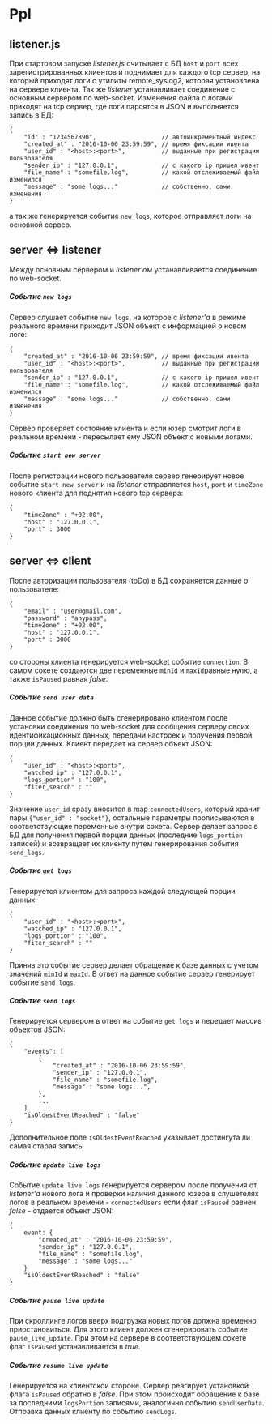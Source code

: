 # Ppl

## listener.js
При стартовом запуске *listener.js* считывает с БД `host` и `port` всех зарегистрированных клиентов и поднимает для каждого tcp сервер, на который приходят логи с утилиты remote_syslog2, которая установлена на сервере клиента. Так же *listener* устанавливает соединение с основным сервером по web-socket. Изменения файла с логами приходят на tcp сервер, где логи парсятся в JSON и выполняется запись в БД:
```
{
    "id" : "1234567890",                  // автоинкрементный индекс
    "created_at" : "2016-10-06 23:59:59", // время фиксации ивента
    "user_id" : "<host>:<port>",          // выданные при регистрации пользователя
    "sender_ip" : "127.0.0.1",            // с какого ip пришел ивент
    "file_name" : "somefile.log",         // какой отслеживаемый файл изменился
    "message" : "some logs..."            // собственно, сами изменения
}
```
а так же генерируется событие `new_logs`, которое отправляет логи на основной сервер.

## server <=> listener
Между основным сервером и *listener'ом* устанавливается соединение по web-socket. 

##### Событие `new logs`
Сервер слушает событие `new logs`, на которое с *listener'а* в режиме реального времени приходит JSON объект с информацией о новом логе: 
```
{
    "created_at" : "2016-10-06 23:59:59", // время фиксации ивента
    "user_id" : "<host>:<port>",          // выданные при регистрации пользователя
    "sender_ip" : "127.0.0.1",            // с какого ip пришел ивент
    "file_name" : "somefile.log",         // какой отслеживаемый файл изменился
    "message" : "some logs..."            // собственно, сами изменения
}
```
Сервер проверяет состояние клиента и если юзер смотрит логи в реальном времени - пересылает ему JSON объект с новыми логами.

##### Событие `start new server`
После регистрации нового пользователя сервер генерирует новое событие `start new server` и на *listener* отправляется `host`, `port` и `timeZone` нового клиента для поднятия нового tcp сервера: 
```
{
    "timeZone" : "+02.00",
    "host" : "127.0.0.1",
    "port" : 3000
}
```

## server <=> client
После авторизации пользователя (toDo) в БД сохраняется данные о пользователе: 
```
{
    "email" : "user@gmail.com",
    "password" : "anypass",
    "timeZone" : "+02.00",
    "host" : "127.0.0.1",
    "port" : 3000
}
```
со стороны клиента генерируется web-socket событие `connection`. В самом сокете создаются две переменные `minId` и `maxId`равные нулю, а также `isPaused` равная *false*.

##### Событие `send user data`
Данное событие должно быть сгенерировано клиентом после установки соединения по web-socket для сообщения серверу своих идентификационных данных, передачи настроек и получения первой порции данных. Клиент передает на сервер объект JSON:
```
{
    "user_id" : "<host>:<port>",
    "watched_ip" : "127.0.0.1",
    "logs_portion" : "100",
    "fiter_search" : ""
}
```
Значение `user_id` сразу вносится в map `connectedUsers`, который хранит пары `{"user_id" : "socket"}`, остальные параметры прописываются в соответствующие переменные внутри сокета.
Сервер делает запрос в БД для получения первой порции данных (последние `logs_portion` записей) и возвращает их клиенту путем генерирования события `send_logs`.

##### Событие `get logs`
Генерируется клиентом для запроса каждой следующей порции данных:
```
{
    "user_id" : "<host>:<port>",
    "watched_ip" : "127.0.0.1",
    "logs_portion" : "100",
    "fiter_search" : ""
}
```
Приняв это событие сервер делает обращение к базе данных с учетом значений `minId` и `maxId`. В ответ на данное событие сервер генерирует событие `send logs`.

##### Событие `send logs`
Генерируется сервером в ответ на событие `get logs` и передает массив объектов JSON:
```
{
    "events": [
        {
            "created_at" : "2016-10-06 23:59:59",
            "sender_ip" : "127.0.0.1",
            "file_name" : "somefile.log",
            "message" : "some logs...",
        },
        ...
    ]
    "isOldestEventReached" : "false"
}
```
Дополнительное поле `isOldestEventReached` указывает достингута ли самая старая запись.

##### Событие `update live logs`
Событие `update live logs` генерируется сервером после получения от *listener'а* нового лога и проверки наличия данного юзера в слушетелях логов в реальном времени - `connectedUsers` если флаг `isPaused` равнен *false*  - отдается объект JSON:
```
{
    event: {
        "created_at" : "2016-10-06 23:59:59",
        "sender_ip" : "127.0.0.1",
        "file_name" : "somefile.log",
        "message" : "some logs..."
    }
    "isOldestEventReached" : "false"
}
```
##### Событие `pause live update`
При скроллинге логов вверх подгрузка новых логов должна временно приостановиться. Для этого клиент должен сгенерировать событие `pause_live_update`. При этом на сервере в соответствующем сокете флаг `isPaused` устанавливается в *true*.

##### Событие `resume live update`
Генерируется на клиентской стороне. Сервер реагирует установкой флага `isPaused` обратно в *false*. При этом происходит обращение к базе за последними `logsPortion` записями, аналогично событию `sendUserData`. Отправка данных клиенту по событию `sendLogs`.




